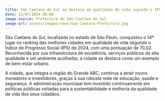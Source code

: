 ```yaml
---
title: São Caetano do Sul se destaca em qualidade de vida segundo o IPS 2024
date: 12/07/2024 06:00
image-source: Prefeitura de São Caetano do Sul
image-url: assets/images/news/Sao-Caetano-Prefeitura.jpg
---
```


São Caetano do Sul, localizada no estado de São Paulo, conquistou o 14º lugar no ranking das melhores cidades em qualidade de vida segundo o Índice de Progresso Social (IPS) de 2024, com uma pontuação de 70,02. Reconhecida por sua infraestrutura de excelência, serviços públicos de alta qualidade e um ambiente acolhedor, a cidade se destaca como um exemplo de bem-estar urbano.

A cidade, que integra a região do Grande ABC, continua a atrair novos moradores e investidores, graças à sua robusta rede de educação, saúde e segurança. A administração municipal tem investido continuamente em políticas públicas voltadas para a sustentabilidade e melhoria da qualidade de vida dos seus cidadãos.